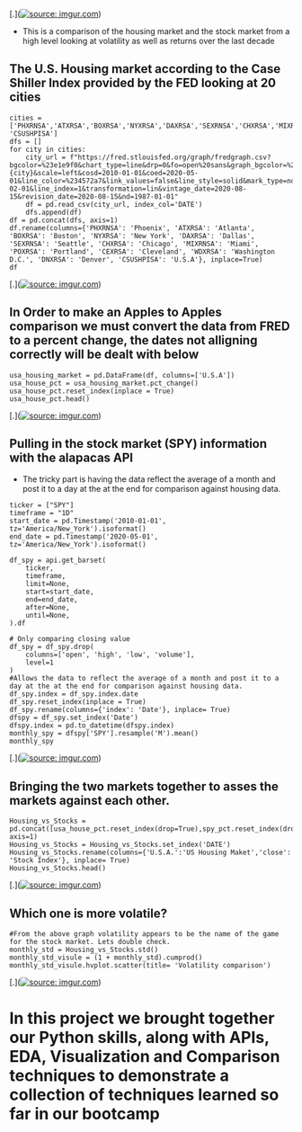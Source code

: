 [.](<a href="https://imgur.com/MpkfU6j"><img src="https://i.imgur.com/MpkfU6j.png" title="source: imgur.com" /></a>)

 - This is a comparison of the housing market and the stock market from a high level looking at volatility as well as returns over the last decade 

## The U.S. Housing market according to the Case Shiller Index provided by the FED looking at 20 cities ##

```
cities = ['PHXRNSA','ATXRSA','BOXRSA','NYXRSA','DAXRSA','SEXRNSA','CHXRSA','MIXRNSA','POXRSA','CEXRSA','WDXRSA','DNXRSA', 'CSUSHPISA']
dfs = []
for city in cities:
    city_url = f"https://fred.stlouisfed.org/graph/fredgraph.csv?bgcolor=%23e1e9f0&chart_type=line&drp=0&fo=open%20sans&graph_bgcolor=%23ffffff&height=450&mode=fred&recession_bars=on&txtcolor=%23444444&ts=12&tts=12&width=1168&nt=0&thu=0&trc=0&show_legend=yes&show_axis_titles=yes&show_tooltip=yes&id={city}&scale=left&cosd=2010-01-01&coed=2020-05-01&line_color=%234572a7&link_values=false&line_style=solid&mark_type=none&mw=3&lw=2&ost=-99999&oet=99999&mma=0&fml=a&fq=Monthly&fam=avg&fgst=lin&fgsnd=2020-02-01&line_index=1&transformation=lin&vintage_date=2020-08-15&revision_date=2020-08-15&nd=1987-01-01"
    df = pd.read_csv(city_url, index_col='DATE')
    dfs.append(df)
df = pd.concat(dfs, axis=1)
df.rename(columns={'PHXRNSA': 'Phoenix', 'ATXRSA': 'Atlanta', 'BOXRSA': 'Boston', 'NYXRSA': 'New York', 'DAXRSA': 'Dallas', 'SEXRNSA': 'Seattle', 'CHXRSA': 'Chicago', 'MIXRNSA': 'Miami', 'POXRSA': 'Portland', 'CEXRSA': 'Cleveland', 'WDXRSA': 'Washington D.C.', 'DNXRSA': 'Denver', 'CSUSHPISA': 'U.S.A'}, inplace=True)
df
```
[.](<a href="https://imgur.com/RPHsLql"><img src="https://i.imgur.com/RPHsLql.jpg" title="source: imgur.com" /></a>)

## In Order to make an Apples to Apples comparison we must convert the data from FRED to a percent change, the dates not alligning correctly will be dealt with below ##

```
usa_housing_market = pd.DataFrame(df, columns=['U.S.A'])
usa_house_pct = usa_housing_market.pct_change()
usa_house_pct.reset_index(inplace = True)
usa_house_pct.head()
```
[.](<a href="https://imgur.com/uFtkZfm"><img src="https://i.imgur.com/uFtkZfm.jpg" title="source: imgur.com" /></a>)

## Pulling in the stock market (SPY) information with the alapacas API ##
- The tricky part is having the data reflect the average of a month and post it to a day at the at the end for comparison against housing data.

```
ticker = ["SPY"]
timeframe = "1D"
start_date = pd.Timestamp('2010-01-01', tz='America/New_York').isoformat()
end_date = pd.Timestamp('2020-05-01', tz='America/New_York').isoformat()

df_spy = api.get_barset(
    ticker,
    timeframe,
    limit=None,
    start=start_date,
    end=end_date,
    after=None,
    until=None,
).df

# Only comparing closing value
df_spy = df_spy.drop(
    columns=['open', 'high', 'low', 'volume'],
    level=1
)
#Allows the data to reflect the average of a month and post it to a day at the at the end for comparison against housing data.
df_spy.index = df_spy.index.date
df_spy.reset_index(inplace = True)
df_spy.rename(columns={'index': 'Date'}, inplace= True)
dfspy = df_spy.set_index('Date')
dfspy.index = pd.to_datetime(dfspy.index)
monthly_spy = dfspy['SPY'].resample('M').mean()
monthly_spy
```
[.](<a href="https://imgur.com/eWxJOyj"><img src="https://i.imgur.com/eWxJOyj.jpg" title="source: imgur.com" /></a>)


## Bringing the two markets together to asses the markets against each other. ##

```
Housing_vs_Stocks = pd.concat([usa_house_pct.reset_index(drop=True),spy_pct.reset_index(drop=True)], axis=1)
Housing_vs_Stocks = Housing_vs_Stocks.set_index('DATE')
Housing_vs_Stocks.rename(columns={'U.S.A.':'US Housing Maket','close': 'Stock Index'}, inplace= True)
Housing_vs_Stocks.head()
```
[.](<a href="https://imgur.com/Q9MU5ZK"><img src="https://i.imgur.com/Q9MU5ZK.jpg" title="source: imgur.com" /></a>)

## Which one is more volatile? ##

```
#From the above graph volatility appears to be the name of the game for the stock market. Lets double check. 
monthly_std = Housing_vs_Stocks.std()
monthly_std_visule = (1 + monthly_std).cumprod()
monthly_std_visule.hvplot.scatter(title= 'Volatility comparison')
```
[.](<a href="https://imgur.com/y4JgTV1"><img src="https://i.imgur.com/y4JgTV1.jpg" title="source: imgur.com" /></a>)

# In this project we brought together our Python skills, along with APIs, EDA, Visualization and Comparison techniques to demonstrate a collection of techniques learned so far in our bootcamp #
